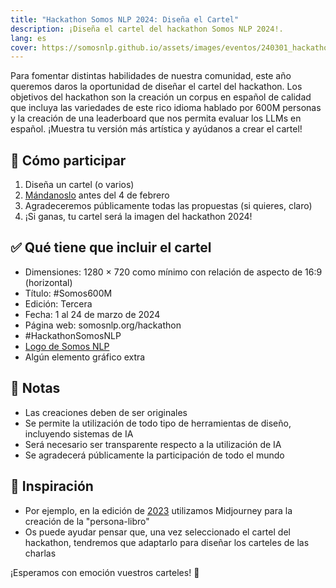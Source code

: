 ```yaml
---
title: "Hackathon Somos NLP 2024: Diseña el Cartel"
description: ¡Diseña el cartel del hackathon Somos NLP 2024!.
lang: es
cover: https://somosnlp.github.io/assets/images/eventos/240301_hackathon.jpg
---
```


Para fomentar distintas habilidades de nuestra comunidad, este año queremos daros la oportunidad de diseñar el cartel del hackathon. Los objetivos del hackathon son la creación un corpus en español de calidad que incluya las variedades de este rico idioma hablado por 600M personas y la creación de una leaderboard que nos permita evaluar los LLMs en español. ¡Muestra tu versión más artística y ayúdanos a crear el cartel!

## 🎨 Cómo participar

1. Diseña un cartel (o varios)
2. [Mándanoslo](https://forms.gle/iJrKZtBXvnAk5Ji38) antes del 4 de febrero
3. Agradeceremos públicamente todas las propuestas (si quieres, claro)
4. ¡Si ganas, tu cartel será la imagen del hackathon 2024!

## ✅ Qué tiene que incluir el cartel

- Dimensiones: 1280 × 720 como mínimo con relación de aspecto de 16:9 (horizontal)
- Título: #Somos600M
- Edición: Tercera
- Fecha: 1 al 24 de marzo de 2024
- Página web: somosnlp.org/hackathon
- #HackathonSomosNLP
- [Logo de Somos NLP](https://github.com/somosnlp/assets/blob/main/logo_somos_nlp.png)
- Algún elemento gráfico extra

## 📝 Notas

- Las creaciones deben de ser originales
- Se permite la utilización de todo tipo de herramientas de diseño, incluyendo sistemas de IA
- Será necesario ser transparente respecto a la utilización de IA
- Se agradecerá públicamente la participación de todo el mundo

## 🤔 Inspiración

- Por ejemplo, en la edición de [2023](https://somosnlp.org/hackathon-2023) utilizamos Midjourney para la creación de la "persona-libro"
- Os puede ayudar pensar que, una vez seleccionado el cartel del hackathon, tendremos que adaptarlo para diseñar los carteles de las charlas

¡Esperamos con emoción vuestros carteles! 🤩

<!-- Idea: Hilo en twitter con los carteles por orden de entrega -->

